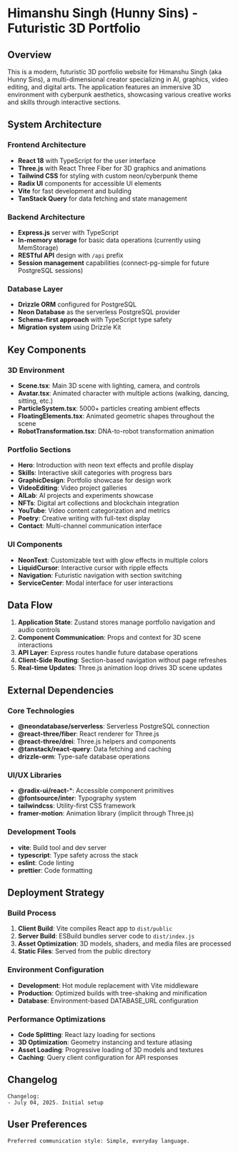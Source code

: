 # Himanshu Singh (Hunny Sins) - Futuristic 3D Portfolio

## Overview

This is a modern, futuristic 3D portfolio website for Himanshu Singh (aka Hunny Sins), a multi-dimensional creator specializing in AI, graphics, video editing, and digital arts. The application features an immersive 3D environment with cyberpunk aesthetics, showcasing various creative works and skills through interactive sections.

## System Architecture

### Frontend Architecture
- **React 18** with TypeScript for the user interface
- **Three.js** with React Three Fiber for 3D graphics and animations
- **Tailwind CSS** for styling with custom neon/cyberpunk theme
- **Radix UI** components for accessible UI elements
- **Vite** for fast development and building
- **TanStack Query** for data fetching and state management

### Backend Architecture
- **Express.js** server with TypeScript
- **In-memory storage** for basic data operations (currently using MemStorage)
- **RESTful API** design with `/api` prefix
- **Session management** capabilities (connect-pg-simple for future PostgreSQL sessions)

### Database Layer
- **Drizzle ORM** configured for PostgreSQL
- **Neon Database** as the serverless PostgreSQL provider
- **Schema-first approach** with TypeScript type safety
- **Migration system** using Drizzle Kit

## Key Components

### 3D Environment
- **Scene.tsx**: Main 3D scene with lighting, camera, and controls
- **Avatar.tsx**: Animated character with multiple actions (walking, dancing, sitting, etc.)
- **ParticleSystem.tsx**: 5000+ particles creating ambient effects
- **FloatingElements.tsx**: Animated geometric shapes throughout the scene
- **RobotTransformation.tsx**: DNA-to-robot transformation animation

### Portfolio Sections
- **Hero**: Introduction with neon text effects and profile display
- **Skills**: Interactive skill categories with progress bars
- **GraphicDesign**: Portfolio showcase for design work
- **VideoEditing**: Video project galleries
- **AILab**: AI projects and experiments showcase
- **NFTs**: Digital art collections and blockchain integration
- **YouTube**: Video content categorization and metrics
- **Poetry**: Creative writing with full-text display
- **Contact**: Multi-channel communication interface

### UI Components
- **NeonText**: Customizable text with glow effects in multiple colors
- **LiquidCursor**: Interactive cursor with ripple effects
- **Navigation**: Futuristic navigation with section switching
- **ServiceCenter**: Modal interface for user interactions

## Data Flow

1. **Application State**: Zustand stores manage portfolio navigation and audio controls
2. **Component Communication**: Props and context for 3D scene interactions
3. **API Layer**: Express routes handle future database operations
4. **Client-Side Routing**: Section-based navigation without page refreshes
5. **Real-time Updates**: Three.js animation loop drives 3D scene updates

## External Dependencies

### Core Technologies
- **@neondatabase/serverless**: Serverless PostgreSQL connection
- **@react-three/fiber**: React renderer for Three.js
- **@react-three/drei**: Three.js helpers and components
- **@tanstack/react-query**: Data fetching and caching
- **drizzle-orm**: Type-safe database operations

### UI/UX Libraries
- **@radix-ui/react-***: Accessible component primitives
- **@fontsource/inter**: Typography system
- **tailwindcss**: Utility-first CSS framework
- **framer-motion**: Animation library (implicit through Three.js)

### Development Tools
- **vite**: Build tool and dev server
- **typescript**: Type safety across the stack
- **eslint**: Code linting
- **prettier**: Code formatting

## Deployment Strategy

### Build Process
1. **Client Build**: Vite compiles React app to `dist/public`
2. **Server Build**: ESBuild bundles server code to `dist/index.js`
3. **Asset Optimization**: 3D models, shaders, and media files are processed
4. **Static Files**: Served from the public directory

### Environment Configuration
- **Development**: Hot module replacement with Vite middleware
- **Production**: Optimized builds with tree-shaking and minification
- **Database**: Environment-based DATABASE_URL configuration

### Performance Optimizations
- **Code Splitting**: React lazy loading for sections
- **3D Optimization**: Geometry instancing and texture atlasing
- **Asset Loading**: Progressive loading of 3D models and textures
- **Caching**: Query client configuration for API responses

## Changelog

```
Changelog:
- July 04, 2025. Initial setup
```

## User Preferences

```
Preferred communication style: Simple, everyday language.
```